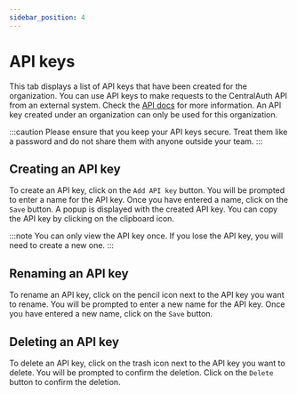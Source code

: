 ```yaml
---
sidebar_position: 4
---
```


# API keys

This tab displays a list of API keys that have been created for the organization. You can use API keys to make requests to the CentralAuth API from an external system. Check the [API docs](https://centralauth.com/api_doc) for more information. An API key created under an organization can only be used for this organization.

:::caution
Please ensure that you keep your API keys secure. Treat them like a password and do not share them with anyone outside your team.
:::

## Creating an API key

To create an API key, click on the `Add API key` button. You will be prompted to enter a name for the API key. Once you have entered a name, click on the `Save` button. A popup is displayed with the created API key. You can copy the API key by clicking on the clipboard icon.

:::note
You can only view the API key once. If you lose the API key, you will need to create a new one.
:::

## Renaming an API key

To rename an API key, click on the pencil icon next to the API key you want to rename. You will be prompted to enter a new name for the API key. Once you have entered a new name, click on the `Save` button.

## Deleting an API key

To delete an API key, click on the trash icon next to the API key you want to delete. You will be prompted to confirm the deletion. Click on the `Delete` button to confirm the deletion.